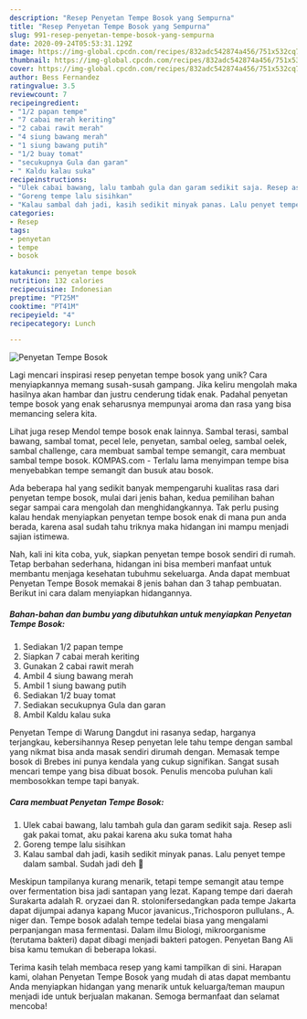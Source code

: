 ```yaml
---
description: "Resep Penyetan Tempe Bosok yang Sempurna"
title: "Resep Penyetan Tempe Bosok yang Sempurna"
slug: 991-resep-penyetan-tempe-bosok-yang-sempurna
date: 2020-09-24T05:53:31.129Z
image: https://img-global.cpcdn.com/recipes/832adc542874a456/751x532cq70/penyetan-tempe-bosok-foto-resep-utama.jpg
thumbnail: https://img-global.cpcdn.com/recipes/832adc542874a456/751x532cq70/penyetan-tempe-bosok-foto-resep-utama.jpg
cover: https://img-global.cpcdn.com/recipes/832adc542874a456/751x532cq70/penyetan-tempe-bosok-foto-resep-utama.jpg
author: Bess Fernandez
ratingvalue: 3.5
reviewcount: 7
recipeingredient:
- "1/2 papan tempe"
- "7 cabai merah keriting"
- "2 cabai rawit merah"
- "4 siung bawang merah"
- "1 siung bawang putih"
- "1/2 buay tomat"
- "secukupnya Gula dan garan"
- " Kaldu kalau suka"
recipeinstructions:
- "Ulek cabai bawang, lalu tambah gula dan garam sedikit saja. Resep asli gak pakai tomat, aku pakai karena aku suka tomat haha"
- "Goreng tempe lalu sisihkan"
- "Kalau sambal dah jadi, kasih sedikit minyak panas. Lalu penyet tempe dalam sambal. Sudah jadi deh 😬"
categories:
- Resep
tags:
- penyetan
- tempe
- bosok

katakunci: penyetan tempe bosok 
nutrition: 132 calories
recipecuisine: Indonesian
preptime: "PT25M"
cooktime: "PT41M"
recipeyield: "4"
recipecategory: Lunch

---
```



![Penyetan Tempe Bosok](https://img-global.cpcdn.com/recipes/832adc542874a456/751x532cq70/penyetan-tempe-bosok-foto-resep-utama.jpg)

Lagi mencari inspirasi resep penyetan tempe bosok yang unik? Cara menyiapkannya memang susah-susah gampang. Jika keliru mengolah maka hasilnya akan hambar dan justru cenderung tidak enak. Padahal penyetan tempe bosok yang enak seharusnya mempunyai aroma dan rasa yang bisa memancing selera kita.

Lihat juga resep Mendol tempe bosok enak lainnya. Sambal terasi, sambal bawang, sambal tomat, pecel lele, penyetan, sambal oeleg, sambal oelek, sambal challenge, cara membuat sambal tempe semangit, cara membuat sambal tempe bosok. KOMPAS.com - Terlalu lama menyimpan tempe bisa menyebabkan tempe semangit dan busuk atau bosok.

Ada beberapa hal yang sedikit banyak mempengaruhi kualitas rasa dari penyetan tempe bosok, mulai dari jenis bahan, kedua pemilihan bahan segar sampai cara mengolah dan menghidangkannya. Tak perlu pusing kalau hendak menyiapkan penyetan tempe bosok enak di mana pun anda berada, karena asal sudah tahu triknya maka hidangan ini mampu menjadi sajian istimewa.


Nah, kali ini kita coba, yuk, siapkan penyetan tempe bosok sendiri di rumah. Tetap berbahan sederhana, hidangan ini bisa memberi manfaat untuk membantu menjaga kesehatan tubuhmu sekeluarga. Anda dapat membuat Penyetan Tempe Bosok memakai 8 jenis bahan dan 3 tahap pembuatan. Berikut ini cara dalam menyiapkan hidangannya.

<!--inarticleads1-->

##### Bahan-bahan dan bumbu yang dibutuhkan untuk menyiapkan Penyetan Tempe Bosok:

1. Sediakan 1/2 papan tempe
1. Siapkan 7 cabai merah keriting
1. Gunakan 2 cabai rawit merah
1. Ambil 4 siung bawang merah
1. Ambil 1 siung bawang putih
1. Sediakan 1/2 buay tomat
1. Sediakan secukupnya Gula dan garan
1. Ambil  Kaldu kalau suka


Penyetan Tempe di Warung Dangdut ini rasanya sedap, harganya terjangkau, kebersihannya Resep penyetan lele tahu tempe dengan sambal yang nikmat bisa anda masak sendiri dirumah dengan. Memasak tempe bosok di Brebes ini punya kendala yang cukup signifikan. Sangat susah mencari tempe yang bisa dibuat bosok. Penulis mencoba puluhan kali membosokkan tempe tapi banyak. 

<!--inarticleads2-->

##### Cara membuat Penyetan Tempe Bosok:

1. Ulek cabai bawang, lalu tambah gula dan garam sedikit saja. Resep asli gak pakai tomat, aku pakai karena aku suka tomat haha
1. Goreng tempe lalu sisihkan
1. Kalau sambal dah jadi, kasih sedikit minyak panas. Lalu penyet tempe dalam sambal. Sudah jadi deh 😬


Meskipun tampilanya kurang menarik, tetapi tempe semangit atau tempe over fermentation bisa jadi santapan yang lezat. Kapang tempe dari daerah Surakarta adalah R. oryzaei dan R. stolonifersedangkan pada tempe Jakarta dapat dijumpai adanya kapang Mucor javanicus.,Trichosporon pullulans., A. niger dan. Tempe bosok adalah tempe tedelai biasa yang mengalami perpanjangan masa fermentasi. Dalam ilmu Biologi, mikroorganisme (terutama bakteri) dapat dibagi menjadi bakteri patogen. Penyetan Bang Ali bisa kamu temukan di beberapa lokasi. 

Terima kasih telah membaca resep yang kami tampilkan di sini. Harapan kami, olahan Penyetan Tempe Bosok yang mudah di atas dapat membantu Anda menyiapkan hidangan yang menarik untuk keluarga/teman maupun menjadi ide untuk berjualan makanan. Semoga bermanfaat dan selamat mencoba!
